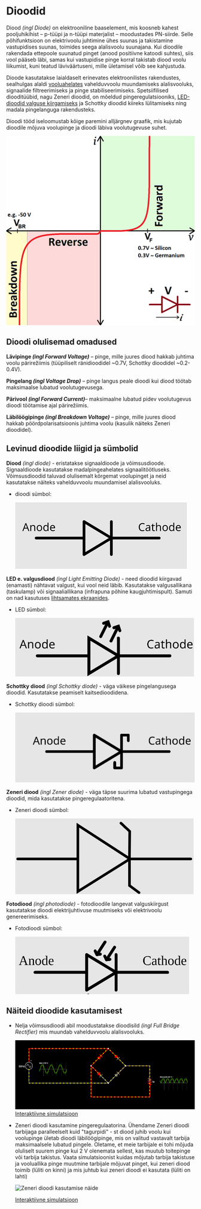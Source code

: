 # Dioodid
Diood *(ingl Diode)* on elektrooniline baaselement, mis koosneb kahest pooljuhikihist – p-tüüpi ja n-tüüpi materjalist – moodustades PN-siirde. Selle põhifunktsioon on elektrivoolu juhtimine ühes suunas ja takistamine vastupidises suunas, toimides seega alalisvoolu suunajana. Kui dioodile rakendada ettepoole suunatud pinget (anood positiivne katoodi suhtes), siis vool pääseb läbi, samas kui vastupidise pinge korral takistab diood voolu liikumist, kuni teatud läviväärtuseni, mille ületamisel võib see kahjustuda.

Dioode kasutatakse laialdaselt erinevates elektroonilistes rakendustes, sealhulgas alaldi [vooluahelates](https://github.com/nullyks/Arduino_fyysika_p6hiteadmised/blob/main/materjalid/3_vooluahelad.md) vahelduvvoolu muundamiseks alalisvooluks, signaalide filtreerimiseks ja pinge stabiliseerimiseks. Spetsiifilised diooditüübid, nagu Zeneri dioodid, on mõeldud pingeregulatsiooniks, [LED-dioodid valguse kiirgamiseks](https://github.com/nullyks/Arduino-ekraanid-ja-led-elemendid/blob/main/materjalid/1_segmentidega_LED_ekraan.md) ja Schottky dioodid kiireks lülitamiseks ning madala pingelanguga rakendusteks. 

Dioodi tööd iseloomustab kõige paremini alljärgnev graafik, mis kujutab dioodile mõjuva voolupinge ja dioodi läbiva voolutugevuse suhet.

![Dioodi graafik](meedia/UjaIsuhe.png)

## Dioodi olulisemad omadused

**Lävipinge *(ingl Forward Voltage)*** –  pinge, mille juures diood hakkab juhtima voolu pärirežiimis (tüüpiliselt ränidioodidel ~0.7V, Schottky dioodidel ~0.2-0.4V).

**Pingelang *(ingl Voltage Drop)*** – pinge langus peale dioodi kui diood töötab maksimaalse lubatud voolutugevusega.

**Pärivool *(ingl Forward Current)***– maksimaalne lubatud pidev voolutugevus dioodi töötamise ajal pärirežiimis.

**Läbilöögipinge *(ingl Breakdown Voltage)*** – pinge, mille juures diood hakkab pöördpolarisatsioonis juhtima voolu (kasulik näiteks Zeneri dioodidel).

## Levinud dioodide liigid ja sümbolid

**Diood** *(ingl diode)* - eristatakse signaaldioode ja võimsusdioode. Signaaldioode kasutatakse madalpingeahelates signaalitöötluseks. Võimsusdioodid taluvad olulisemalt kõrgemat voolupinget ja neid kasutatakse näiteks vahelduvvoolu muundamisel alalisvooluks.
   
* dioodi sümbol:

    ![Dioodi sümbol](meedia/diood.png)
 
**LED e. valgusdiood** *(ingl Light Emitting Diode)* - need dioodid kiirgavad (enamasti) nähtavat valgust, kui vool neid läbib. Kasutatakse valgusallikana (taskulamp) või signaaliallikana (infrapuna põhine kaugjuhtimispult). Samuti on nad kasutuses [lihtsamates ekraanides](https://github.com/nullyks/Arduino-ekraanid-ja-led-elemendid/blob/main/materjalid/1_segmentidega_LED_ekraan.md).


* LED sümbol:

    ![LED-i sümbol](meedia/LED.png)

**Schottky diood** *(ingl Schottky diode)* - väga väikese pingelangusega dioodid. Kasutatakse peamiselt kaitsedioodidena.

* Schottky dioodi sümbol:

    ![Schottky dioodi sümbol](meedia/Schottky.png)

**Zeneri diood** *(ingl Zener diode)* - väga täpse suurima lubatud vastupingega dioodid, mida kasutatakse pingeregulaatoritena.

* Zeneri dioodi sümbol:

    ![Zeneri dioodi sümbol](meedia/Zener.png)

**Fotodiood** *(ingl photodiode)* - fotodioodile langevat valguskiirgust kasutatakse dioodi elektrijuhtivuse muutmiseks või elektrivoolu genereerimiseks. 
* Fotodioodi sümbol:

  ![Fotodioodi sümbol](meedia/fotodiood.png)

## Näiteid dioodide kasutamisest
* Nelja võimsusdioodi abil moodustatakse dioodisild *(ingl Full Bridge Rectifier)* mis muundab vahelduvvoolu alalisvooluks.

    ![Dioodisilla pilt](meedia/dioodisild.png)
    [Interaktiivne simulatsioon](https://falstad.com/circuit/circuitjs.html?ctz=CQAgjCAMB0l3BWcMBMcUHYMGZIA4UA2ATmIxAUgpABZsKBTAWjDACgA3EJvKlFGt14hCgqhEogUuKLJgI2AEyn5wNQSjx4RGkIoYAzAIYBXADYAXJSu1h1UrVIFS9h05eubtokNkK37FFdjcytlLydBPwDdfRCPAHchKh8In0g2JJ4+Zwj+MUybNQ1VCIyk6OLaYTsCpLRtCJphMrYAJ2rxe2a+R3F4NhpIegRNcGIgwgRCKWnZMEgAfVFFpaHSRew0VegaRZZFlEWFzcHh7i3wMeIZsAm5Zb21yA2tpZg9g6Ol7DYgA)

* Zeneri dioodi kasutamine pingeregulaatorina. Ühendame Zeneri dioodi tarbijaga paralleelselt kuid "tagurpidi" - st diood juhib voolu kui voolupinge ületab dioodi läbilöögipinge, mis on valitud vastavalt tarbija maksimaalsele lubatud pingele. Oletame, et meie tarbijale ei tohi mõjuda oluliselt suurem pinge kui 2 V olenemata sellest, kas muutub toitepinge või tarbija takistus.
Vaata simulatsioonist kuidas mõjutab tarbija takistuse ja vooluallika pinge muutmine tarbijale mõjuvat pinget, kui zeneri diood toimib (lüliti on kinni) ja mis juhtub kui zeneri dioodi ei kasutata (lüliti on lahti)

    ![Zeneri dioodi kasutamise näide](meedia/Zeneri_näide.png)

    [Interaktiivne simulatsioon](https://falstad.com/circuit/circuitjs.html?ctz=CQAgjCAMB0l3BWcMBMcUHYMGZIA4UA2ATmIxAUgpABZsKBTAWjDACgA3EJvK7BFN1608UMTSp5ooqrOgI22GiABeDAHYMATk0EQw0DGDoC8YYijPwUzclRSx4T5-mV62K8DTcJCX5cZuqhraumwA7v5R2GhRkBHRAiAxfEnxkSx+-HreyWkJPKmCmXmC8VrJsYGVReKU8goV1c25NDLI6UJUbVE98RL02ISiKCjKNMR+lu2EAPqENLOQsxKkswhLsGAoGyyzKPOz2LMAKgCGWgBGAJYAVmdsA+CE9vgg0+8YZeDzi8urxH28k2Bz2BzAR1mAC0QlprgAdADOABNrgB7NHItiIqI7PzVbK0MQAMzOABtEQwQAAZAA-ZOuABdro9IPQmD00KJhJhvssFksVpA1mgQbMwYLjgA1DFkgCu5IZAGszojFKI-AAxCBUfTwbgQc5XO5nJGMs5K66IxlytXYdrasQQCQGkAytHygAO13UAHMGGwgA)